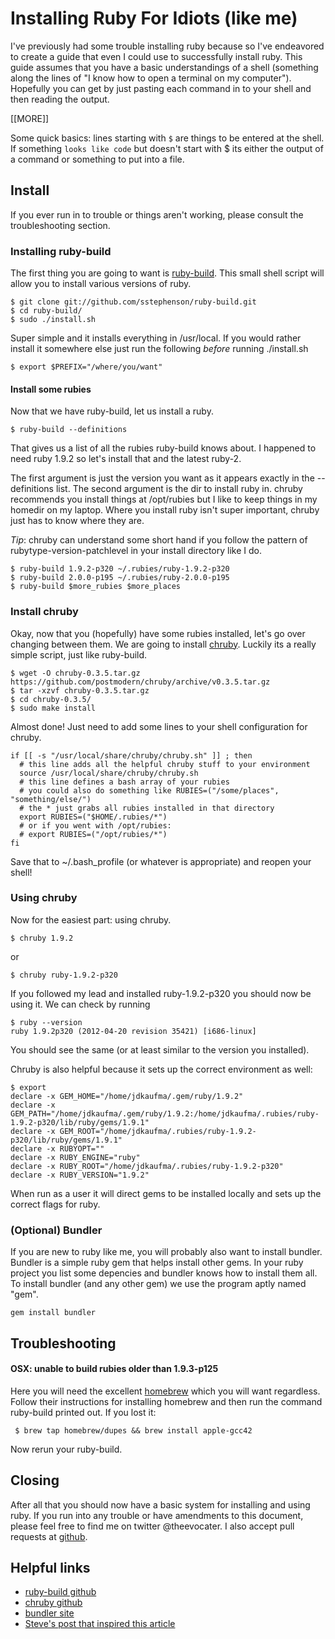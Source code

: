 # Installing Ruby For Idiots (like me)

I've previously had some trouble installing ruby because so I've endeavored to
create a guide that even I could use to successfully install ruby. This guide
assumes that you have a basic understandings of a shell (something along the
lines of "I know how to open a terminal on my computer"). Hopefully you can get
by just pasting each command in to your shell and then reading the output.
<p>[[MORE]]</p>
Some quick basics: lines starting with <code>$</code> are things to be
entered at the shell. If something <code>looks like code</code> but doesn't
start with $ its either the output of a command or something to put into
a file.

## Install

If you ever run in to trouble or things aren't working, please consult the
troubleshooting section.

### Installing ruby-build

The first thing you are going to want is
[ruby-build](https://github.com/sstephenson/ruby-build). This small shell
script will allow you to install various versions of ruby.

    $ git clone git://github.com/sstephenson/ruby-build.git
    $ cd ruby-build/
    $ sudo ./install.sh

Super simple and it installs everything in /usr/local. If you would rather
install it somewhere else just run the following *before* running ./install.sh

    $ export $PREFIX="/where/you/want"

#### Install some rubies

Now that we have ruby-build, let us install a ruby.

    $ ruby-build --definitions

That gives us a list of all the rubies ruby-build knows about. I happened to need
ruby 1.9.2 so let's install that and the latest ruby-2.

The first argument is just the version you want as it appears exactly in the
--definitions list. The second argument is the dir to install ruby in. chruby
recommends you install things at /opt/rubies but I like to keep things in my
homedir on my laptop. Where you install ruby isn't super important, chruby just
has to know where they are. 

_Tip_: chruby can understand some short hand if you follow the pattern of
rubytype-version-patchlevel in your install directory like I do.

    $ ruby-build 1.9.2-p320 ~/.rubies/ruby-1.9.2-p320
    $ ruby-build 2.0.0-p195 ~/.rubies/ruby-2.0.0-p195
    $ ruby-build $more_rubies $more_places

### Install chruby

Okay, now that you (hopefully) have some rubies installed, let's go over
changing between them. We are going to install
[chruby](https://github.com/postmodern/chruby). Luckily its a really simple
script, just like ruby-build.

    $ wget -O chruby-0.3.5.tar.gz https://github.com/postmodern/chruby/archive/v0.3.5.tar.gz
    $ tar -xzvf chruby-0.3.5.tar.gz
    $ cd chruby-0.3.5/
    $ sudo make install

Almost done! Just need to add some lines to your shell configuration
for chruby.

    if [[ -s "/usr/local/share/chruby/chruby.sh" ]] ; then
      # this line adds all the helpful chruby stuff to your environment
      source /usr/local/share/chruby/chruby.sh
      # this line defines a bash array of your rubies
      # you could also do something like RUBIES=("/some/places", "something/else/")
      # the * just grabs all rubies installed in that directory
      export RUBIES=("$HOME/.rubies/*")
      # or if you went with /opt/rubies:
      # export RUBIES=("/opt/rubies/*")
    fi

Save that to ~/.bash_profile (or whatever is appropriate) and reopen your shell!

### Using chruby

Now for the easiest part: using chruby.

    $ chruby 1.9.2

or 

    $ chruby ruby-1.9.2-p320

If you followed my lead and installed ruby-1.9.2-p320 you should now be using
it. We can check by running

    $ ruby --version
    ruby 1.9.2p320 (2012-04-20 revision 35421) [i686-linux]

You should see the same (or at least similar to the version you installed).

Chruby is also helpful because it sets up the correct environment as well:

    $ export
    declare -x GEM_HOME="/home/jdkaufma/.gem/ruby/1.9.2"
    declare -x GEM_PATH="/home/jdkaufma/.gem/ruby/1.9.2:/home/jdkaufma/.rubies/ruby-1.9.2-p320/lib/ruby/gems/1.9.1"
    declare -x GEM_ROOT="/home/jdkaufma/.rubies/ruby-1.9.2-p320/lib/ruby/gems/1.9.1"
    declare -x RUBYOPT=""
    declare -x RUBY_ENGINE="ruby"
    declare -x RUBY_ROOT="/home/jdkaufma/.rubies/ruby-1.9.2-p320"
    declare -x RUBY_VERSION="1.9.2"

When run as a user it will direct gems to be installed locally and sets up the
correct flags for ruby.

### (Optional) Bundler

If you are new to ruby like me, you will probably also want to install bundler.
Bundler is a simple ruby gem that helps install other gems. In your ruby
project you list some depencies and bundler knows how to install them all. To
install bundler (and any other gem) we use the program aptly named "gem".

    gem install bundler

## Troubleshooting

#### OSX: unable to build rubies older than 1.9.3-p125

Here you will need the excellent [homebrew](http://mxcl.github.io/homebrew/)
which you will want regardless.  Follow their instructions for installing
homebrew and then run the command ruby-build printed out. If you lost it:

     $ brew tap homebrew/dupes && brew install apple-gcc42

Now rerun your ruby-build.

## Closing

After all that you should now have a basic system for installing and using
ruby. If you run into any trouble or have amendments to this document, please
feel free to find me on twitter @theevocater. I also accept pull requests at
[github](https://github.com/theevocater/tumblrposts/blob/master/install_ruby_idiots/installing_ruby_for_idiots.markdown).

## Helpful links

* [ruby-build github](https://github.com/sstephenson/ruby-build)
* [chruby github](https://github.com/postmodern/chruby)
* [bundler site](http://gembundler.com/)
* [Steve's post that inspired this article](http://blog.steveklabnik.com/posts/2012-12-13-getting-started-with-chruby)
